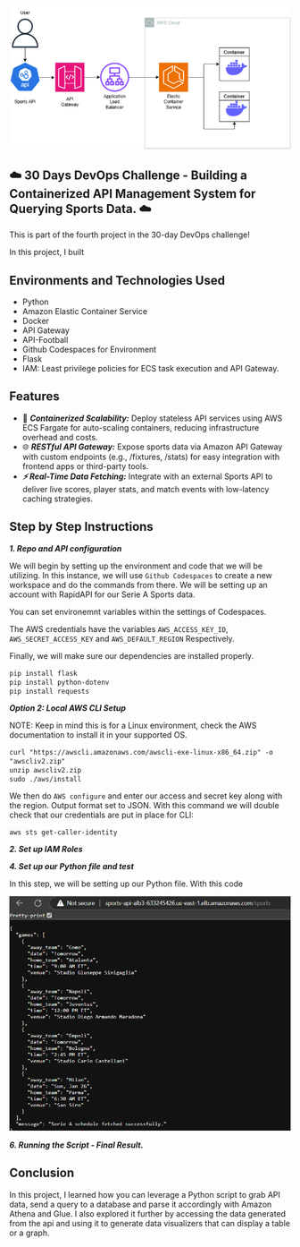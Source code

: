 <p align="center">
  <img src="assets/diagram.png" 
</p>
  
## ☁️ 30 Days DevOps Challenge - Building a Containerized API Management System for Querying Sports Data.   ☁️

This is part of the fourth project in the 30-day DevOps challenge! 

In this project, I built


<h2>Environments and Technologies Used</h2>

  - Python
  - Amazon Elastic Container Service
  - Docker
  - API Gateway
  - API-Football 
  - Github Codespaces for Environment
  - Flask
  - IAM: Least privilege policies for ECS task execution and API Gateway.



  
<h2>Features</h2>  

- 🐳 ***Containerized Scalability:***
Deploy stateless API services using AWS ECS Fargate for auto-scaling containers, reducing infrastructure overhead and costs.
- 🌐 ***RESTful API Gateway:***
Expose sports data via Amazon API Gateway with custom endpoints (e.g., /fixtures, /stats) for easy integration with frontend apps or third-party tools.
- ***⚡ Real-Time Data Fetching:***
Integrate with an external Sports API to deliver live scores, player stats, and match events with low-latency caching strategies.




<h2>Step by Step Instructions</h2>

***1. Repo and API configuration***

We will begin by setting up the environment and code that we will be utilizing. In this instance, we will use `Github Codespaces` to create a new workspace and do the commands from there. We will be setting up an account with RapidAPI for our Serie A Sports data.

You can set environemnt variables within the settings of Codespaces. 

The AWS credentials have the variables `AWS_ACCESS_KEY_ID`, `AWS_SECRET_ACCESS_KEY` and `AWS_DEFAULT_REGION` Respectively.


Finally, we will make sure our dependencies are installed properly.

```
pip install flask
pip install python-dotenv
pip install requests
```

***Option 2: Local AWS CLI Setup***

NOTE: Keep in mind this is for a Linux environment, check the AWS documentation to install it in your supported OS.

   ```
   curl "https://awscli.amazonaws.com/awscli-exe-linux-x86_64.zip" -o "awscliv2.zip"
unzip awscliv2.zip
sudo ./aws/install
```
We then do `AWS configure` and enter our access and secret key along with the region. Output format set to JSON. With this command we will double check that our credentials are put in place for CLI:

```
aws sts get-caller-identity
```


***2. Set up IAM Roles***




***4. Set up our Python file and test***

In this step, we will be setting up our Python file. With this code

![image](/assets/image2.png)


***6.  Running the Script - Final Result.***





<h2>Conclusion</h2>

In this project, I learned how you can leverage a Python script to grab API data, send a query to a database and parse it accordingly with Amazon Athena and Glue. I also explored it further by accessing the data generated from the api and using it to generate data visualizers that can display a table or a graph.
